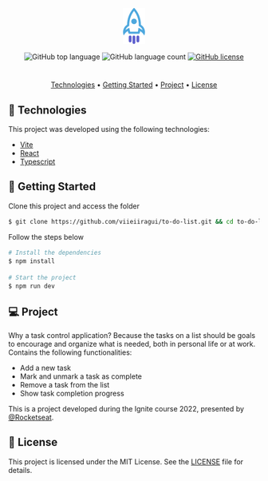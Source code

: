 <p align="center">
  <img src="src/assets/rocket.svg" alt="Rocket Logo" />
</p>
<p align="center">
  <img alt="GitHub top language" src="https://img.shields.io/github/languages/top/viieiiragui/to-do-list">
  <img alt="GitHub language count" src="https://img.shields.io/github/languages/count/viieiiragui/to-do-list">
  <a href="https://github.com/viieiiragui/to-do-list/blob/main/LICENSE">
  <img alt="GitHub license" src="https://img.shields.io/github/license/viieiiragui/to-do-list">
  </a>
</p>

#

<p align="center">
  <a href="#-technologies">Technologies</a> •
  <a href="#-getting-started">Getting Started</a> • 
  <a href="#-project">Project</a> • 
  <a href="#-license">License</a>
</p>

## 🧪 Technologies

This project was developed using the following technologies:

- [Vite](https://vitejs.dev/)
- [React](https://reactjs.org)
- [Typescript](https://www.typescriptlang.org/)

## 🚀 Getting Started

Clone this project and access the folder

```bash
$ git clone https://github.com/viieiiragui/to-do-list.git && cd to-do-list
```

Follow the steps below

```bash
# Install the dependencies
$ npm install

# Start the project
$ npm run dev
```

## 💻 Project

Why a task control application? Because the tasks on a list should be goals to encourage and organize what is needed, both in personal life or at work. Contains the following functionalities:

- Add a new task
- Mark and unmark a task as complete
- Remove a task from the list
- Show task completion progress

This is a project developed during the Ignite course 2022, presented by [@Rocketseat](https://github.com/Rocketseat).

## 📝 License

This project is licensed under the MIT License. See the [LICENSE](LICENSE) file for details.
